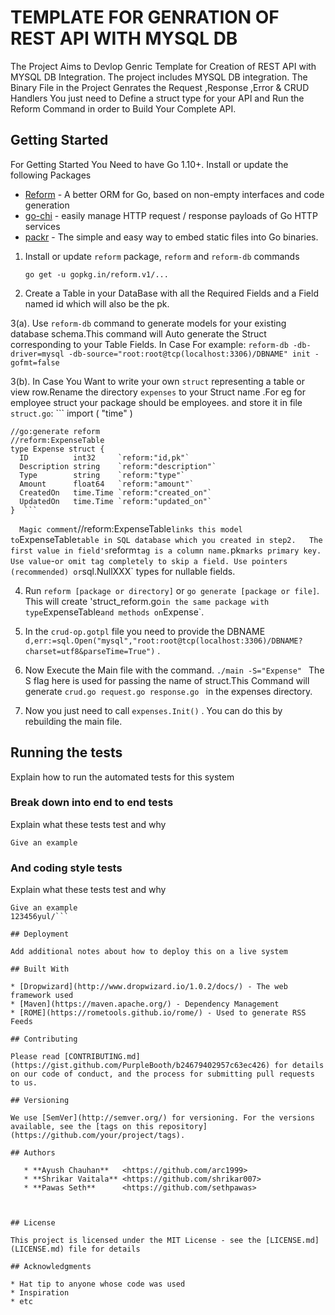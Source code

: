 # TEMPLATE FOR GENRATION OF REST API WITH MYSQL DB

The Project Aims to Devlop Genric Template for Creation of REST API with MYSQL DB Integration. The project includes MYSQL DB integration. The Binary File in the Project Genrates the Request ,Response ,Error & CRUD Handlers You just need to Define a struct type for your API and Run the Reform Command in order to Build Your Complete API.

## Getting Started
For Getting Started You Need to have Go 1.10+. Install or update the following Packages
* [Reform](https://github.com/go-reform/reform) - A better ORM for Go, based on non-empty interfaces and code generation
* [go-chi](https://github.com/go-chi/render) - easily manage HTTP request / response payloads of Go HTTP services 
* [packr](https://github.com/gobuffalo/packr) - The simple and easy way to embed static files into Go binaries.



1.  Install or update `reform` package, `reform` and `reform-db` commands
    ```
    go get -u gopkg.in/reform.v1/...
    
2.  Create a Table in your DataBase with all the Required Fields and a Field named id which will also be the pk.

3(a). Use `reform-db` command to generate models for your existing database schema.This command will Auto generate the Struct       
      corresponding to your Table Fields. In Case For example:
    ```
    reform-db -db-driver=mysql -db-source="root:root@tcp(localhost:3306)/DBNAME" init -gofmt=false    ```

3(b). In Case You Want to write  your own `struct` representing a table or view row.Rename the directory `expenses` to your Struct name .For eg for employee struct your package should be employees. and store it in file ` struct.go`:
      ```
    import (
	      "time"
        )

    //go:generate reform
    //reform:ExpenseTable
    type Expense struct {
	  ID          int32     `reform:"id,pk"`
	  Description string    `reform:"description"`
	  Type        string    `reform:"type"`
	  Amount      float64   `reform:"amount"`
	  CreatedOn   time.Time `reform:"created_on"`
	  UpdatedOn   time.Time `reform:"updated_on"`
    }  ```
  `  
   Magic comment `//reform:ExpenseTable` links this model to `ExpenseTable` table in SQL database which you created in step2.  
   The first value in field's `reform` tag is a column name. `pk` marks primary key.
   Use value `-` or omit tag completely to skip a field.
   Use pointers (recommended) or `sql.NullXXX` types for nullable fields.

4. Run `reform [package or directory]` or `go generate [package or file]`. This will create 'struct_reform.go`
   in the same package with type `ExpenseTable` and methods on `Expense`.

5. In the `crud-op.gotpl` file you need to provide the DBNAME                                                                                                                                                           
   `d,err:=sql.Open("mysql","root:root@tcp(localhost:3306)/DBNAME?charset=utf8&parseTime=True")` .

6. Now Execute the Main file with the command. `./main -S="Expense" ` The S flag here is used for passing the name of struct.This
   Command will generate `crud.go request.go response.go ` in the expenses directory.

7. Now you just need to call `expenses.Init()` . You can do this by rebuilding the main file.

## Running the tests

Explain how to run the automated tests for this system

### Break down into end to end tests

Explain what these tests test and why

```
Give an example
```

### And coding style tests

Explain what these tests test and why

```
Give an example
123456yul/```

## Deployment

Add additional notes about how to deploy this on a live system

## Built With

* [Dropwizard](http://www.dropwizard.io/1.0.2/docs/) - The web framework used
* [Maven](https://maven.apache.org/) - Dependency Management
* [ROME](https://rometools.github.io/rome/) - Used to generate RSS Feeds

## Contributing

Please read [CONTRIBUTING.md](https://gist.github.com/PurpleBooth/b24679402957c63ec426) for details on our code of conduct, and the process for submitting pull requests to us.

## Versioning

We use [SemVer](http://semver.org/) for versioning. For the versions available, see the [tags on this repository](https://github.com/your/project/tags). 

## Authors

   * **Ayush Chauhan**   <https://github.com/arc1999>
   * **Shrikar Vaitala** <https://github.com/shrikar007>
   * **Pawas Seth**      <https://github.com/sethpawas>



## License

This project is licensed under the MIT License - see the [LICENSE.md](LICENSE.md) file for details

## Acknowledgments

* Hat tip to anyone whose code was used
* Inspiration
* etc
